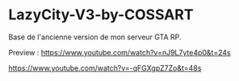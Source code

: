 # LazyCity-V3-by-COSSART
Base de l'ancienne version de mon serveur GTA RP.

Preview : https://www.youtube.com/watch?v=nJ9L7yte4p0&t=24s

https://www.youtube.com/watch?v=-qFGXgpZ7Zo&t=48s
